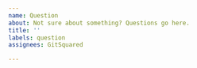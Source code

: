 ```yaml
---
name: Question
about: Not sure about something? Questions go here.
title: ''
labels: question
assignees: GitSquared

---
```


<!--
  Before you write your question, make sure the answer you're looking for isn't in the Q&A:
  https://github.com/GitSquared/edex-ui#qa
  or the wiki:
  https://github.com/GitSquared/edex-ui/wiki
-->
